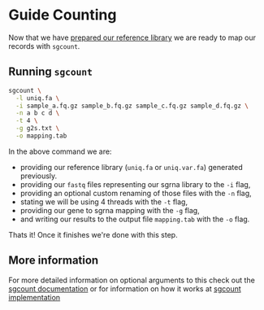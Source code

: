 # Guide Counting

Now that we have [prepared our reference library](./reference.md) we are ready
to map our records with `sgcount`.

## Running `sgcount`

```bash
sgcount \
  -l uniq.fa \
  -i sample_a.fq.gz sample_b.fq.gz sample_c.fq.gz sample_d.fq.gz \
  -n a b c d \
  -t 4 \
  -g g2s.txt \
  -o mapping.tab
```

In the above command we are:
- providing our reference library (`uniq.fa` or `uniq.var.fa`) generated previously.
- providing our `fastq` files representing our sgrna library to the `-i` flag,
- providing an optional custom renaming of those files with the `-n` flag,
- stating we will be using 4 threads with the `-t` flag,
- providing our gene to sgrna mapping with the `-g` flag,
- and writing our results to the output file `mapping.tab` with the `-o` flag.

Thats it! Once it finishes we're done with this step.

## More information

For more detailed information on optional arguments to this check out the
[sgcount documentation](https://noamteyssier.github.io/sgcount/usage/)
or for information on how it works at
[sgcount implementation](https://noamteyssier.github.io/sgcount/implementation/)
